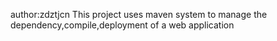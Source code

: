 author:zdztjcn
This project uses maven system to manage the dependency,compile,deployment of a web application
